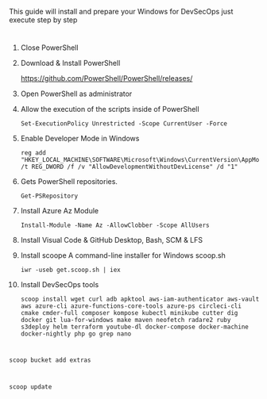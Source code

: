 This guide will install and prepare your Windows for DevSecOps just execute step by step

#
1. Close PowerShell

2. Download & Install PowerShell

    https://github.com/PowerShell/PowerShell/releases/

3. Open PowerShell as administrator

4. Allow the execution of the scripts inside of PowerShell

       Set-ExecutionPolicy Unrestricted -Scope CurrentUser -Force

5. Enable Developer Mode in Windows

       reg add "HKEY_LOCAL_MACHINE\SOFTWARE\Microsoft\Windows\CurrentVersion\AppModelUnlock" /t REG_DWORD /f /v "AllowDevelopmentWithoutDevLicense" /d "1"

6. Gets PowerShell repositories.

       Get-PSRepository

7. Install Azure Az Module

       Install-Module -Name Az -AllowClobber -Scope AllUsers
       
8. Install Visual Code & GitHub Desktop, Bash, SCM & LFS       

9. Install scoope A command-line installer for Windows scoop.sh

       iwr -useb get.scoop.sh | iex

10. Install DevSecOps tools

        scoop install wget curl adb apktool aws-iam-authenticator aws-vault aws azure-cli azure-functions-core-tools azure-ps circleci-cli cmake cmder-full composer kompose kubectl minikube cutter dig docker git lua-for-windows make maven neofetch radare2 ruby s3deploy helm terraform youtube-dl docker-compose docker-machine docker-nightly php go grep nano
#
    scoop bucket add extras
#
    scoop update
